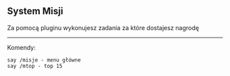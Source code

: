 ## System Misji

Za pomocą pluginu wykonujesz zadania za które dostajesz nagrodę

------

Komendy:
```
say /misje - menu główne
say /mtop - top 15
```
